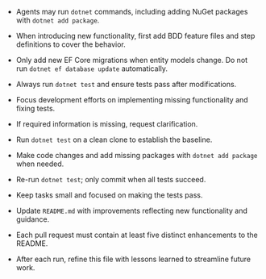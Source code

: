 - Agents may run `dotnet` commands, including adding NuGet packages with `dotnet add package`.
- When introducing new functionality, first add BDD feature files and step definitions to cover the behavior.
- Only add new EF Core migrations when entity models change. Do not run `dotnet ef database update` automatically.
- Always run `dotnet test` and ensure tests pass after modifications.
- Focus development efforts on implementing missing functionality and fixing tests.
- If required information is missing, request clarification.

- Run `dotnet test` on a clean clone to establish the baseline.
- Make code changes and add missing packages with `dotnet add package` when needed.
- Re-run `dotnet test`; only commit when all tests succeed.
- Keep tasks small and focused on making the tests pass.
- Update `README.md` with improvements reflecting new functionality and guidance.
- Each pull request must contain at least five distinct enhancements to the README.
- After each run, refine this file with lessons learned to streamline future work.
